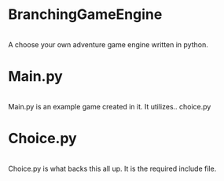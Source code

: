 # BranchingGameEngine
<br> A choose your own adventure game engine written in python. <br>
# Main.py
<br> Main.py is an example game created in it. It utilizes.. choice.py <br>
# Choice.py
<br> Choice.py is what backs this all up. It is the required include file. 
